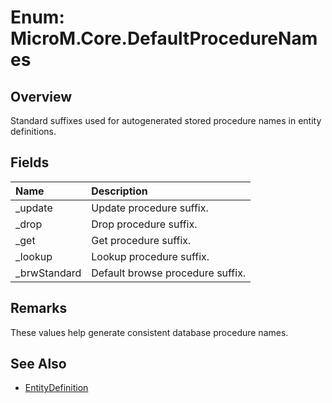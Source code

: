 # Enum: MicroM.Core.DefaultProcedureNames

## Overview
Standard suffixes used for autogenerated stored procedure names in entity definitions.

## Fields
| Name | Description |
|:------------|:-------------|
| _update | Update procedure suffix. |
| _drop | Drop procedure suffix. |
| _get | Get procedure suffix. |
| _lookup | Lookup procedure suffix. |
| _brwStandard | Default browse procedure suffix. |

## Remarks
These values help generate consistent database procedure names.

## See Also
- [EntityDefinition](EntityDefinition.md)
